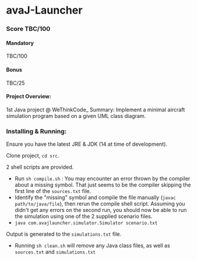 # avaJ-Launcher

### Score TBC/100
#### Mandatory
TBC/100

#### Bonus
TBC/25

#### Project Overview:
1st Java project @ WeThinkCode_
Summary: Implement a minimal aircraft simulation program based on a given UML class diagram.

### Installing & Running:
Ensure you have the latest JRE & JDK (14 at time of development).

Clone project, `cd src`. 

2 shell scripts are provided.

* Run `sh compile.sh` : You may encounter an error thrown by the compiler about a missing symbol. That just seems to be the compiler skipping the first line of the `sources.txt` file.
* Identify the "missing" symbol and compile the file manually (`javac path/to/java/file`), then rerun the compile shell script.
Assuming you didn't get any errors on the second run, you should now be able to run the simulation using one of the 2 supplied scenario files.
* `java com.avajlauncher.simulator.Simulator scenario.txt`

Output is generated to the `simulations.txt` file.

* Running `sh clean.sh` will remove any Java class files, as well as `sources.txt` and `simulations.txt`